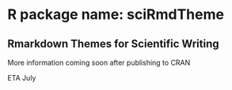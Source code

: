 # R package name: sciRmdTheme
## Rmarkdown Themes for Scientific Writing

More information coming soon after publishing to CRAN

ETA July

